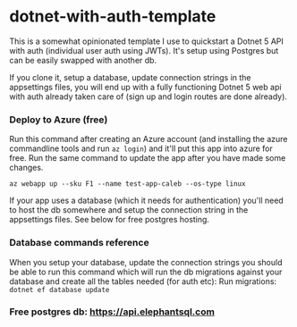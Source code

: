 # dotnet-with-auth-template
This is a somewhat opinionated template I use to quickstart a Dotnet 5 API with auth (individual user auth using JWTs). It's setup using Postgres but can be easily swapped with another db.

If you clone it, setup a database, update connection strings in the appsettings files, you will end up with a fully functioning Dotnet 5 web api with auth already taken care of (sign up and login routes are done already).

### Deploy to Azure (free)
Run this command after creating an Azure account (and installing the azure commandline tools and run `az login`) and it'll put this app into azure for free. Run the same command to update the app after you have made some changes.
```
az webapp up --sku F1 --name test-app-caleb --os-type linux
```

If your app uses a database (which it needs for authentication) you'll need to host the db somewhere and setup the connection string in the appsettings files. See below for free postgres hosting.


### Database commands reference
When you setup your database, update the connection strings you should be able to run this command which will run the db migrations against your database and create all the tables needed (for auth etc):
Run migrations: `dotnet ef database update`

### Free postgres db: https://api.elephantsql.com